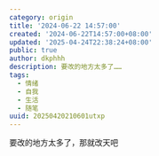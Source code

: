 ```yaml
---
category: origin
title: '2024-06-22 14:57:00'
created: '2024-06-22T14:57:00+08:00'
updated: '2025-04-24T22:38:24+08:00'
public: true
author: dkphhh
description: 要改的地方太多了……
tags:
  - 情绪
  - 自我
  - 生活
  - 随笔
uuid: 20250420210601utxp
---
```


要改的地方太多了，那就改天吧
